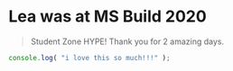 # Lea was at MS Build 2020

> Student Zone HYPE! Thank you for 2 amazing days. 

```js
console.log( "i love this so much!!!" );
```
